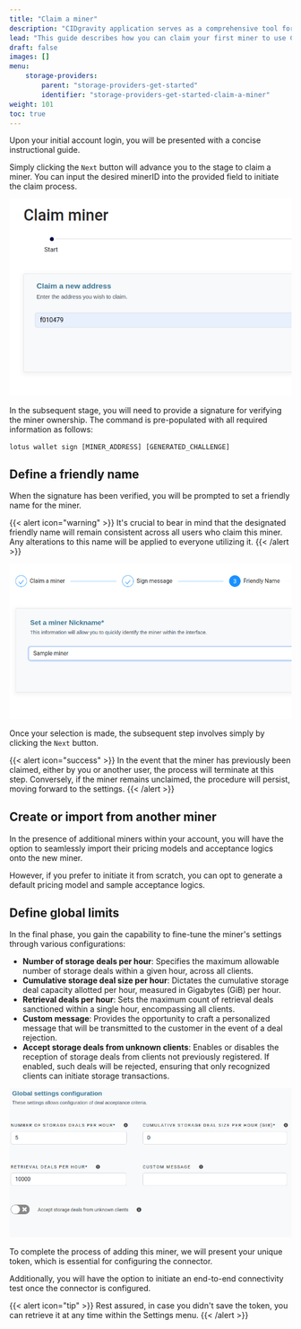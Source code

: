 ```yaml
---
title: "Claim a miner"
description: "CIDgravity application serves as a comprehensive tool for managing and monitoring of : clients, pricing, acceptance criterias, avalability and activity."
lead: "This guide describes how you can claim your first miner to use CIDgravity"
draft: false
images: []
menu:
    storage-providers:
        parent: "storage-providers-get-started"
        identifier: "storage-providers-get-started-claim-a-miner"
weight: 101
toc: true
---
```


Upon your initial account login, you will be presented with a concise instructional guide.

Simply clicking the `Next` button will advance you to the stage to claim a miner. 
You can input the desired minerID into the provided field to initiate the claim process.

![Enter the minerID you want to claim](enter-a-miner-id.png)

In the subsequent stage, you will need to provide a signature for verifying the miner ownership. 
The command is pre-populated with all required information as follows:

```shell
lotus wallet sign [MINER_ADDRESS] [GENERATED_CHALLENGE]
```

## Define a friendly name

When the signature has been verified, you will be prompted to set a friendly name for the miner.

{{< alert icon="warning" >}}
It's crucial to bear in mind that the designated friendly name will remain consistent across all users who claim this miner. 
Any alterations to this name will be applied to everyone utilizing it.
{{< /alert >}}

![Choose a friendly name for this miner](define-friendly-name.png)

Once your selection is made, the subsequent step involves simply by clicking the `Next` button.

{{< alert icon="success" >}}
In the event that the miner has previously been claimed, either by you or another user, the process will terminate at this step. 
Conversely, if the miner remains unclaimed, the procedure will persist, moving forward to the settings.
{{< /alert >}}

## Create or import from another miner

In the presence of additional miners within your account, you will have the option to seamlessly import their pricing models and acceptance logics onto the new miner.

However, if you prefer to initiate it from scratch, you can opt to generate a default pricing model and sample acceptance logics.

## Define global limits

In the final phase, you gain the capability to fine-tune the miner's settings through various configurations:

- **Number of storage deals per hour**: Specifies the maximum allowable number of storage deals within a given hour, across all clients.
- **Cumulative storage deal size per hour**: Dictates the cumulative storage deal capacity allotted per hour, measured in Gigabytes (GiB) per hour.
- **Retrieval deals per hour**: Sets the maximum count of retrieval deals sanctioned within a single hour, encompassing all clients.
- **Custom message**: Provides the opportunity to craft a personalized message that will be transmitted to the customer in the event of a deal rejection.
- **Accept storage deals from unknown clients**: Enables or disables the reception of storage deals from clients not previously registered. If enabled, such deals will be rejected, ensuring that only recognized clients can initiate storage transactions.

![Define the global limits for this miner](set-global-limits.png)

To complete the process of adding this miner, we will present your unique token, which is essential for configuring the connector.

Additionally, you will have the option to initiate an end-to-end connectivity test once the connector is configured.

{{< alert icon="tip" >}}
Rest assured, in case you didn't save the token, you can retrieve it at any time within the Settings menu.
{{< /alert >}}
